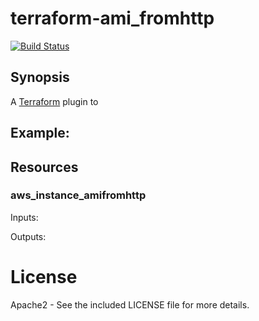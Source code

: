 # terraform-ami_fromhttp

[![Build Status](https://travis-ci.org/Yelp/terraform-ami_fromhttp.svg?branch=master)](https://travis-ci.org/Yelp/terraform-provider-gitfile)

## Synopsis

A [Terraform](http://terraform.io) plugin to 


## Example:

## Resources

### aws_instance_amifromhttp

Inputs:

Outputs:

# License

Apache2 - See the included LICENSE file for more details.

